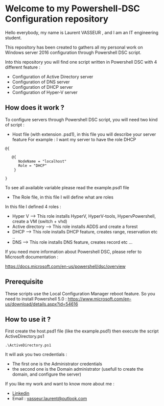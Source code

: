 # Welcome to my Powershell-DSC Configuration repository
Hello everybody, my name is Laurent VASSEUR , and I am an IT engineering student.

This repository has been created to gathers all my personal work on Windows server 2016 configuration through Powershell DSC script. 

Into this repository you will find one script written in Powershell DSC with 4 different feature : 
- Configuration of Active Directory server 
- Configuration of DNS server
- Configuration of DHCP server 
- Configuration of Hyper-V server

## How does it work ? 
To configure servers through Powershell DSC script, you will need two kind of script : 

-  Host file (with extension .psd1), in this file you will describe your server feature 
For example : 
I want my server to have the role DHCP 

```
@{
 
   @{
      NodeName = "localhost"
      Role = "DHCP"
    }
 
}
```

To see all available variable please read the example.psd1 file 

- The Role file, in this file I will define what are roles 

In this file I defined 4 roles : 

- Hyper V 
--> This role installs HyperV, HyperV-tools, HypervPowershell, create a VM (switch + vhd)
- Active directory
--> This role installs ADDS and create a forest
- DHCP
--> This role installs DHCP feature, creates range, reservation etc ..
- DNS
--> This role installs DNS feature, creates record etc ...

If you need more information about Powershell DSC, please refer to Microsoft documentation : 

https://docs.microsoft.com/en-us/powershell/dsc/overview

## Prerequisite

These scripts use the Local Configuration Manager reboot feature. So you need to install Powershell 5.0 : 
https://www.microsoft.com/en-us/download/details.aspx?id=54616

## How to use it ? 

First create the host.psd1 file (like the example.psd1) then execute the script ActiveDirectory.ps1

```
.\ActiveDirectory.ps1

```
It will ask you two credentials : 
- The first one is the Administrator credentials 
- the second one is the Domain administrator (usefull to create the domain, and configure the server)

If you like my work and want to know more about me : 
* [Linkedin](https://www.linkedin.com/in/laurent-vasseur-b87b60130/)
* Email : vasseur.laurent@outlook.com
